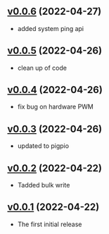 ## [v0.0.6](https://github.com/NubeIO/nubeio-rubix-app-pi-gpio-go/tree/v0.0.6) (2022-04-27)

- added system ping api

## [v0.0.5](https://github.com/NubeIO/nubeio-rubix-app-pi-gpio-go/tree/v0.0.5) (2022-04-26)

- clean up of code

## [v0.0.4](https://github.com/NubeIO/nubeio-rubix-app-pi-gpio-go/tree/v0.0.4) (2022-04-26)

- fix bug on hardware PWM

## [v0.0.3](https://github.com/NubeIO/nubeio-rubix-app-pi-gpio-go/tree/v0.0.3) (2022-04-26)

- updated to pigpio

## [v0.0.2](https://github.com/NubeIO/nubeio-rubix-app-pi-gpio-go/tree/v0.0.2) (2022-04-22)

- Tadded bulk write

## [v0.0.1](https://github.com/NubeIO/nubeio-rubix-app-pi-gpio-go/tree/v0.0.1) (2022-04-22)

- The first initial release
